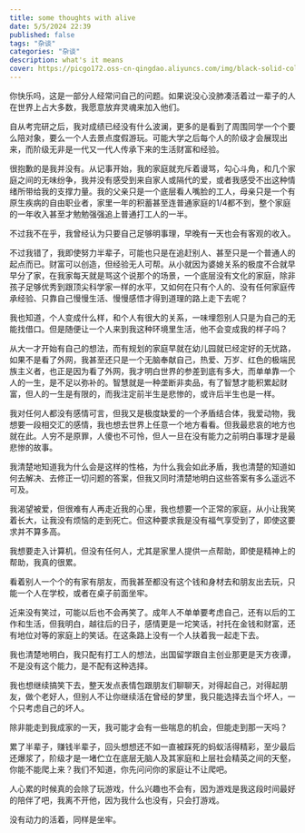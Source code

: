 ```yaml
---
title: some thoughts with alive
date: 5/5/2024 22:39
published: false
tags: "杂谈"
categories: "杂谈"
description: what's it means
cover: https://picgo172.oss-cn-qingdao.aliyuncs.com/img/black-solid-color-background.jpg
---
```


你快乐吗，这是一部分人经常问自己的问题。如果说没心没肺凑活着过一辈子的人在世界上占大多数，我愿意放弃灵魂来加入他们。

自从考完研之后，我对成绩已经没有什么波澜，更多的是看到了周围同学一个个要么陪对象，要么一个人去景点度假游玩。可能大学之后每个人的阶级才会展现出来，而阶级无非是一代又一代人传承下来的生活财富和经验。

很抱歉的是我并没有。从记事开始，我的家庭就充斥着谩骂，勾心斗角，和几个家庭之间的无味纷争，我并没有感受到来自家人或隔代的爱，或者我感受不出这种情绪所带给我的支撑力量。我的父亲只是一个底层看人嘴脸的工人，母亲只是一个有原生疾病的自由职业者，家里一年的积蓄甚至连普通家庭的1/4都不到，整个家庭的一年收入甚至才勉勉强强追上普通打工人的一半。

不过我不在乎，我曾经认为只要自己足够明事理，早晚有一天也会有客观的收入。

不过我错了，我即使努力半辈子，可能也只是在追赶别人、甚至只是一个普通人的起点而已。财富可以创造，但经验无人可帮。从小就因为婆媳关系的极度不合就早早分了家，在我家每天就是骂这个说那个的场景，一个底层没有文化的家庭，除非孩子足够优秀到跟顶尖科学家一样的水平，又如何在只有个人的、没有任何家庭传承经验、只靠自己慢慢生活、慢慢感悟才得到道理的路上走下去呢？

我也知道，个人变成什么样，和个人有很大的关系，一味埋怨别人只是为自己的无能找借口。但是随便让一个人来到我这种环境里生活，他不会变成我的样子吗？

从大一才开始有自己的想法，而有规划的家庭早就在幼儿园就已经定好的无忧路，如果不是看了外网，我甚至还只是一个无脑奉献自己，热爱、万岁、红色的极端民族主义者，也正是因为看了外网，我才明白世界的参差到底有多大，而单单靠一个人的一生，是不足以弥补的。智慧就是一种垄断非卖品，有了智慧才能积累起财富，但人的一生是有限的，而我注定前半生是悲惨的，或许后半生也是一样。

我对任何人都没有感情可言，但我又是极度缺爱的一个矛盾结合体，我爱动物，我想要一段相交汇的感情，我也想去世界上任意一个地方看看。但我最悲哀的地方也就在此。人穷不是原罪，人傻也不可怜，但人一旦在没有能力之前明白事理才是最悲惨的故事。

我清楚地知道我为什么会是这样的性格，为什么我会如此矛盾，我也清楚的知道如何去解决、去修正一切问题的答案，但我又同时清楚地明白这些答案有多么遥远不可及。

我渴望被爱，但很难有人再走近我的心里，我也想要一个正常的家庭，从小让我笑着长大，让我没有烦恼的走到死亡。但这种要求我是没有福气享受到了，即使这要求并不算多高。

我想要走入计算机，但没有任何人，尤其是家里人提供一点帮助，即使是精神上的帮助，我真的很累。

看着别人一个个的有家有朋友，而我甚至都没有这个钱和身材去和朋友出去玩，只能一个人在学校，或者在桌子前面坐牢。

近来没有笑过，可能以后也不会再笑了。成年人不单单要考虑自己，还有以后的工作和生活，但我明白，越往后的日子，感情更是一坨笑话，衬托在金钱和财富，还有地位对等的家庭上的笑话。在这条路上没有一个人扶着我一起走下去。

我也清楚地明白，我只配有打工人的想法，出国留学跟自主创业那更是天方夜谭，不是没有这个能力，是不配有这种选择。

我也想继续搞笑下去，整天发点表情包跟朋友们聊聊天，对得起自己，对得起朋友，做个老好人，但别人不让你继续活在曾经的梦里，我只能选择去当个坏人，一个只考虑自己的坏人。

除非能走到我成家的一天，我可能才会有一些喘息的机会，但能走到那一天吗？

累了半辈子，赚钱半辈子，回头想想还不如一直被踩死的蚂蚁活得精彩，至少最后还爆浆了，阶级才是一堵伫立在底层无脑人及其家庭和上层社会精英之间的天壑，你能不能爬上来？我们不知道，你先问问你的家庭让不让爬吧。

人心累的时候真的会除了玩游戏，什么兴趣也不会有，因为游戏是我这段时间最好的陪伴了吧，我离不开他，因为我什么也没有，只会打游戏。

没有动力的活着，同样是坐牢。